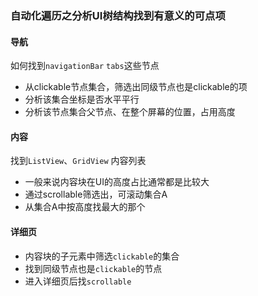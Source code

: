 ### 自动化遍历之分析UI树结构找到有意义的可点项

#### 导航
如何找到`navigationBar` `tabs`这些节点

- 从clickable节点集合，筛选出同级节点也是clickable的项
- 分析该集合坐标是否水平平行
- 分析该节点集合父节点、在整个屏幕的位置，占用高度


#### 内容
找到`ListView`、`GridView` 内容列表

- 一般来说内容块在UI的高度占比通常都是比较大
- 通过scrollable筛选出，可滚动集合A
- 从集合A中按高度找最大的那个

#### 详细页

- 内容块的子元素中筛选`clickable`的集合
- 找到同级节点也是`clickable`的节点
- 进入详细页后找`scrollable`

